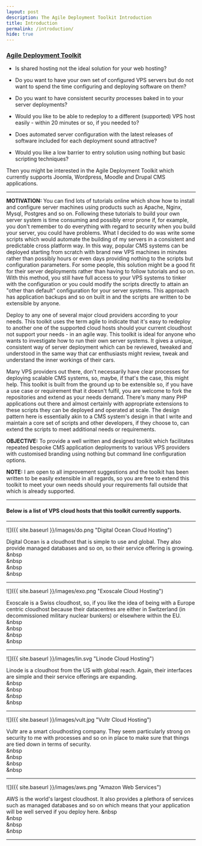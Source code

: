 ```yaml
---
layout: post
description: The Agile Deployment Toolkit Introduction
title: Introduction
permalink: /introduction/
hide: true
---
```


### [Agile Deployment Toolkit](https://github.com/agile-deployer)

* Is shared hosting not the ideal solution for your web hosting?

* Do you want to have your own set of configured VPS servers but do not want to spend the time configuring and deploying software on them?

* Do you want to have consistent security processes baked in to your server deployments? 

* Would you like to be able to redeploy to a different (supported) VPS host easily - within 20 minutes or so, if you needed to?

* Does automated server configuration with the latest releases of software included for each deployment sound attractive?

* Would you like a low barrier to entry solution using nothing but basic scripting techniques?

Then you might be interested in the Agile Deployment Toolkit which currently supports Joomla, Wordpress, Moodle and Drupal CMS applications. 

--------------

**MOTIVATION:** You can find lots of tutorials online which show how to install and configure server machines using products such as Apache, Nginx, Mysql, Postgres and so on. Following these tutorials to build your own server system is time consuming and possibly error prone if, for example, you don't remember to do everything with regard to security when you build your server, you could have problems. What I decided to do was write some scripts which would automate the building of my servers in a consistent and predictable cross platform way. In this way, popular CMS systems can be deployed starting from scratch with brand new VPS machines in minutes rather than possibly hours or even days providing nothing to the scripts but configuration parameters. For some people, this solution might be a good fit for their server deployments rather than having to follow tutorials and so on. With this method, you still have full access to your VPS systems to tinker with the configuration or you could modify the scripts directly to attain an "other than default" configuration for your server systems. This approach has application backups and so on built in and the scripts are written to be extensible by anyone. 

Deploy to any one of several major cloud providers according to your needs. This toolkit uses the term agile to indicate that it's easy to redeploy to another one of the supported cloud hosts should your current cloudhost not support your needs - in an agile way.  This toolkit is ideal for anyone who wants to investigate how to run their own server systems. It gives a unique, consistent way of server deployment which can be reviewed, tweaked and understood in the same way that car enthusiasts might review, tweak and understand the inner workings of their cars.

Many VPS providers out there, don't necessarily have clear processes for deploying scalable CMS systems, so, maybe, if that's the case, this might help. This toolkit is built from the ground up to be extensible so, if you have a use case or requirement that it doesn't fulfil, you are welcome to fork the repositories and extend as your needs demand. There's many many PHP applications out there and almost certainly with appropriate extensions to these scripts they can be deployed and operated at scale.  The design pattern here is essentially akin to a CMS system's design in that I write and maintain a core set of scripts and other developers, if they choose to, can extend the scripts to meet additional needs or requirements. 

**OBJECTIVE:** To provide a well written and designed toolkit which facilitates repeated bespoke CMS application deployments to various VPS providers with customised branding using nothing but command line configuration options.

**NOTE:**  I am open to all improvement suggestions and the toolkit has been written to be easily extensible in all regards, so you are free to extend this toolkit to meet your own needs should your requirements fall outside that which is already supported. 

--------------------

#### Below is  a list of VPS cloud hosts that this toolkit currently supports.

--------------------

![]({{ site.baseurl }}/images/do.png "Digital Ocean Cloud Hosting") 

Digital Ocean is a cloudhost that is simple to use and global. They also provide managed databases and so on, so their service offering is growing. 
&nbsp  
&nbsp  
&nbsp  
&nbsp  

-------------------

![]({{ site.baseurl }}/images/exo.png "Exoscale Cloud Hosting")  

Exoscale is a Swiss cloudhost, so, if you like the idea of being with a Europe centric cloudhost because their datacentres are either in Switzerland (in decommissioned military nuclear bunkers) or elsewhere within the EU.  
&nbsp  
&nbsp  
&nbsp  
&nbsp  

---------------------

![]({{ site.baseurl }}/images/lin.svg "Linode Cloud Hosting")  

Linode is a cloudhost from the US with global reach. Again, their interfaces are simple and their service offerings are expanding.   
&nbsp  
&nbsp  
&nbsp  
&nbsp  

----------------------

![]({{ site.baseurl }}/images/vult.jpg "Vultr Cloud Hosting")  

Vultr are a smart cloudhosting company. They seem particularly strong on security to me with processes and so on in place to make sure that things are tied down in terms of security.  
&nbsp  
&nbsp  
&nbsp  
&nbsp  

----------------------

![]({{ site.baseurl }}/images/aws.png "Amazon Web Services")  

AWS is the world's largest cloudhost. It also provides a plethora of services such as managed databases and so on which means that your application will be well served if you deploy here. 
&nbsp  
&nbsp  
&nbsp  
&nbsp  

------------------------


